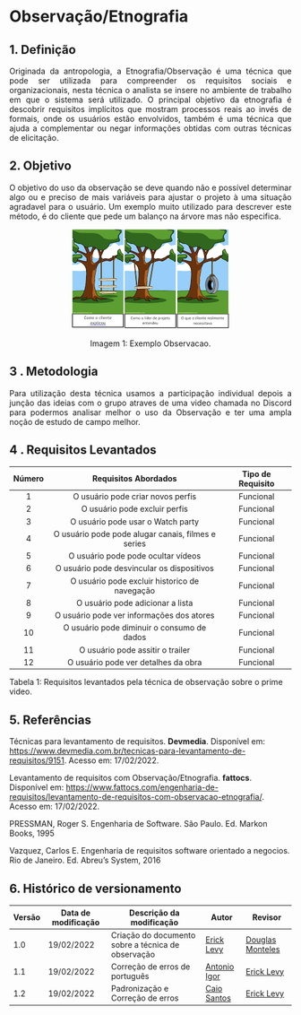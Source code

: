 # Observação/Etnografia

## 1. Definição

<p align="justify">
Originada da antropologia, a Etnografia/Observação é uma técnica que pode ser utilizada para compreender os requisitos sociais e organizacionais, nesta técnica o analista se insere no ambiente de trabalho em que o sistema será utilizado. O principal objetivo da etnografia é descobrir requisitos implícitos que mostram processos reais ao invés de formais, onde os usuários estão envolvidos, também é uma técnica que ajuda a complementar ou negar informações obtidas com outras técnicas de elicitação.
</p>


## 2. Objetivo

<p align="justify">
O objetivo do uso da observação se deve quando não e possível determinar algo ou e preciso de mais variáveis para ajustar o projeto à uma situação agradavel para o usuário.
Um exemplo muito utilizado para descrever este método, é do cliente que pede um balanço na árvore mas não especifica.
</p>

<center>

![exemplo](../../assets/img/exemplo-observacao.png)

<figcaption>Imagem 1: Exemplo Observacao.</figcaption>

</center>

## 3 . Metodologia

<p align="justify">
Para utilização desta técnica usamos a participação individual depois a junção das ideias com o grupo atraves de uma video chamada no Discord para podermos analisar melhor o uso da Observação e ter uma ampla noção de estudo de campo melhor.
</p>


## 4 . Requisitos Levantados

| Número | Requisitos Abordados                                      | Tipo de Requisito|
| :------: | :--------------------------------------------------: | :------: |
| 1   | O usuário pode criar novos perfis|Funcional|
| 2   | O usuário pode excluir perfis| Funcional |
| 3   | O usuário pode usar o Watch party| Funcional|
| 4   | O usuário pode pode alugar canais, filmes e series| Funcional |
| 5   | O usuário pode pode ocultar vídeos| Funcional|
| 6   | O usuário pode desvincular os dispositivos | Funcional|
| 7   | O usuário pode excluir historico de navegação| Funcional|
| 8   | O usuário pode adicionar a lista | Funcional|
| 9   | O usuário pode ver informações dos atores | Funcional |
| 10  | O usuário pode diminuir o consumo de dados| Funcional |
| 11  | O usuário pode assitir o trailer | Funcional |
| 12  | O usuário pode ver detalhes da obra | Funcional |

<figcaption>Tabela 1: Requisitos levantados pela técnica de observação sobre o prime video.</figcaption>

## 5. Referências

Técnicas para levantamento de requisitos. **Devmedia**. Disponível em: <https://www.devmedia.com.br/tecnicas-para-levantamento-de-requisitos/9151>. Acesso em: 17/02/2022.

Levantamento de requisitos com Observação/Etnografia. **fattocs**. Disponível em: <https://www.fattocs.com/engenharia-de-requisitos/levantamento-de-requisitos-com-observacao-etnografia/>. Acesso em: 17/02/2022.

PRESSMAN, Roger S. Engenharia de Software. São Paulo. Ed. Markon Books, 1995

Vazquez, Carlos E. Engenharia de requisitos software orientado a negocios. Rio de Janeiro. Ed. Abreu’s System, 2016

## 6. Histórico de versionamento

|Versão|Data de modificação|Descrição da modificação|Autor| Revisor|
|-|-|-|-|-|
|1.0|19/02/2022|Criação do documento sobre a técnica de observação|[Erick Levy](https://github.com/ericklevy)|[Douglas Monteles](https://github.com/douglasmonteles)|
|1.1|19/02/2022|Correção de erros de português|[Antonio Igor](https://github.com/antonioigorcarvalho)| [Erick Levy](https://github.com/ericklevy)|
|1.2|19/02/2022|Padronização e Correção de erros|[Caio Santos](https://github.com/caiobsantos)| [Erick Levy](https://github.com/ericklevy)|


